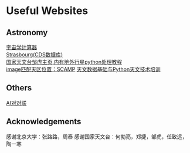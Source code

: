 # Useful Websites

## Astronomy
[宇宙学计算器](http://www.astro.ucla.edu/~wright/CosmoCalc.html)  
[Strasbourg(CDS数据库)](http://cdsportal.u-strasbg.fr/)  
[国家天文台邹虎主页,内有地外行星python处理教程](http://batc.bao.ac.cn/~zouhu/doku.php?id=projects:start)   
[image匹配天区位置：SCAMP](https://www.astromatic.net/software/scamp)
[天文数据基础与Python天文技术培训](https://hebl.china-vo.org/course/PIA2020/)


## Others
[AI对对联](https://ai.binwang.me/couplet/)


## Acknowledgements
感谢北京大学：张路路，周泰
感谢国家天文台：何勃亮，郑捷，邹虎，任致远，陶一寒
